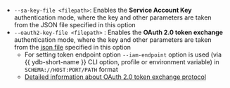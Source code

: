 - `--sa-key-file <filepath>`: Enables the **Service Account Key** authentication mode, where the key and other parameters are taken from the JSON file specified in this option
- `--oauth2-key-file <filepath>` : Enables the **OAuth 2.0 token exchange** authentication mode, where the key and other parameters are taken from the [json file](../../reference/ydb-sdk/auth.md#oauth2-key-file-format) specified in this option
    - For setting token endpoint option `--iam-endpoint` option is used (via {{ ydb-short-name }} CLI option, profile or environment variable) in `SCHEMA://HOST:PORT/PATH` format
    - [Detailed information about OAuth 2.0 token exchange protocol](https://www.rfc-editor.org/rfc/rfc8693)
